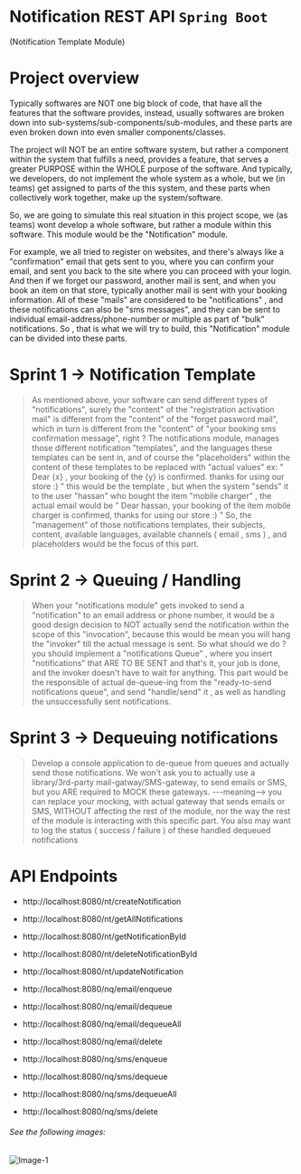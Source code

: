 # Notification REST API `Spring Boot`

(Notification Template Module)

# Project overview

Typically softwares are NOT one big block of code, that have all the features that the software provides, instead, usually softwares are broken down into sub-systems/sub-components/sub-modules, and these parts are even broken down into even smaller components/classes. 

The project will NOT be an entire software system, but rather a component within the system 
that fulfills a need, provides a feature, that serves a greater PURPOSE within the WHOLE purpose of the software. And typically, we developers, do not implement the whole system as a whole, but we (in teams) get assigned to parts of the this system, and these parts when collectively work together, make up the system/software.

So, we are going to simulate this real situation in this project scope, we (as teams) wont develop a whole software, but rather a module within this software. This module would be the "Notification" module. 

For example, we all tried to register on websites, and there's always like a "confirmation" email that gets sent to you, where you can confirm your email, and sent you back to the site where you can proceed with your login. And then if we forget our password, another mail is sent, and when you book an item on that store, typically another mail is sent with your booking information. All of these "mails" are considered to be "notifications" , and these notifications can also be "sms messages", and they can be sent to individual email-address/phone-number or multiple as part of "bulk" notifications. So , that is what we will try to build, this "Notification" module can be divided into these parts.

# Sprint 1 -> Notification Template

> As mentioned above, your software can send different types of "notifications", surely the "content" of the "registration activation mail" is different from the "content" of the "forget password mail", which in turn is different from the "content" of "your booking sms confirmation message", right ? 
The notifications module, manages those different notification "templates", and the languages these templates can be sent in, and of course the "placeholders" within the content of these templates to be replaced with "actual values"
ex: " Dear {x} , your booking of the {y} is confirmed. thanks for using our store :) " 
this would be the template , but when the system "sends" it to the user "hassan" who bought the item "mobile charger" , the actual email would be 
" Dear hassan, your booking of the item mobile charger is confirmed, thanks for using our store :) "
So, the "management" of those notifications templates, their subjects, content, available languages, available channels ( email , sms ) , and placeholders would be the focus of this part.

# Sprint 2 -> Queuing / Handling

> When your "notifications module" gets invoked to send a "notification" to an email address or phone number, it would be a good design decision to NOT actually send the notification within the scope of this "invocation", because this would be mean you will hang the "invoker" till the actual message is sent. So what should we do ? you should implement a "notifications Queue" , where you insert "notifications" that ARE TO BE SENT and that's it, your job is done, and the invoker doesn't have  to wait for anything.
This part would be the responsible of actual de-queue-ing from the "ready-to-send notifications queue", and send "handle/send" it , as well as handling  the unsuccessfully sent notifications.

# Sprint 3 -> Dequeuing notifications

> Develop a console application to de-queue from queues and actually send those notifications.
We won't ask you to actually use a library/3rd-party mail-gatway/SMS-gateway, to send emails or SMS, but you ARE required to MOCK these gateways.
---meaning--> you can replace your mocking, with actual gateway that sends emails or SMS, WITHOUT affecting the rest of the module,
nor the way the rest of the module is interacting with this specific part. 
You also may want to log the status ( success / failure ) of these handled dequeued notifications

# API Endpoints

* http://localhost:8080/nt/createNotification
* http://localhost:8080/nt/getAllNotifications
* http://localhost:8080/nt/getNotificationById
* http://localhost:8080/nt/deleteNotificationById
* http://localhost:8080/nt/updateNotification

* http://localhost:8080/nq/email/enqueue
* http://localhost:8080/nq/email/dequeue
* http://localhost:8080/nq/email/dequeueAll
* http://localhost:8080/nq/email/delete

* http://localhost:8080/nq/sms/enqueue
* http://localhost:8080/nq/sms/dequeue
* http://localhost:8080/nq/sms/dequeueAll
* http://localhost:8080/nq/sms/delete

###### See the following images:

![Image-1](https://github.com/TawfikYasser/Project-Guidance/blob/main/Desktop%20Application/Advanced/Java/Notification%20REST%20API/assets/Img-1.png)